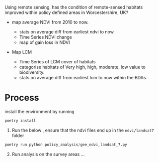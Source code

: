Using remote sensing, has the condition of remote-sensed habitats improved within policy defined areas in Worcestershire, UK?
- map average NDVI from 2010 to now.
	- stats on average diff from earliest ndvi to now.
	- Time Series NDVI change
	- map of gain loss in NDVI

- Map LCM
	- Time Series of LCM cover of habitats
	- categorise habitats of Very high, high, moderate, low value to biodiversity.
	- stats on average diff from earliest lcm to now within the BDAs.



# Process
install the environment by running 
```bash
poetry install
```
1) Run the below , ensure that the ndvi files end up in the `ndvi/landsat7` folder
``` python
poetry run python policy_analysis/gee_ndvi_landsat_7.py
```
2) Run analysis on the survey areas ...